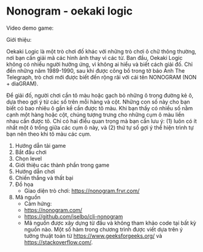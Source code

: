 # Nonogram - oekaki logic

Video demo game: 

Giới thiệu: 

  Oekaki Logic là một trò chơi đố khác với những trò chơi ô chữ thông thường, nơi bạn cần giải mã các hình ảnh thay vì các từ. Ban đầu, Oekaki Logic không có nhiều người hưởng ứng, vì không ai hiểu và biết cách giải đố. Chỉ đến những năm 1989-1990, sau khi được công bố trong tờ báo Anh The Telegraph, trò chơi mới được biết đến rộng rãi với cái tên NONOGRAM (NON + diaGRAM).

  Để giải đố, người chơi cần tô màu hoặc gạch bỏ những ô trong đường kẻ ô, dựa theo gợi ý từ các số trên mỗi hàng và cột. Những con số này cho bạn biết có bao nhiêu ô gần kề cần được tô màu. Khi bạn thấy có nhiều số nằm cạnh một hàng hoặc cột, chúng tượng trưng cho những cụm ô màu liền nhau cần được tô. Chỉ có hai điều quan trọng mà bạn cần lưu ý: (1) luôn có ít nhất một ô trống giữa các cụm ô này, và (2) thứ tự số gợi ý thể hiện trình tự bạn nên theo khi tô màu các cụm.

1. Hướng dẫn tải game
2. Bắt đầu chơi
3. Chọn level
4. Giới thiệu các thành phần trong game
5. Hướng dẫn chơi
6. Chiến thắng và thất bại
7. Đồ họa
   - Giao diện trò chơi: https://nonogram.frvr.com/
8. Mã nguồn
   - Cảm hứng:
   -   https://nonogram.com/
   -   https://github.com/jselbo/cli-nonogram
   - Mã nguồn được xây dựng từ đầu và không tham khảo code tại bất kỳ nguồn nào. Một số hàm trong chương trình được viết dựa trên ý tưởng thuật toán từ https://www.geeksforgeeks.org/ và https://stackoverflow.com/.
